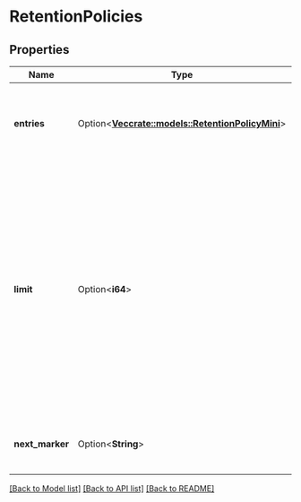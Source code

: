 # RetentionPolicies

## Properties

Name | Type | Description | Notes
------------ | ------------- | ------------- | -------------
**entries** | Option<[**Vec<crate::models::RetentionPolicyMini>**](RetentionPolicy--Mini.md)> | A list in which each entry represents a retention policy object. | [optional]
**limit** | Option<**i64**> | The limit that was used for these entries. This will be the same as the `limit` query parameter unless that value exceeded the maximum value allowed. The maximum value varies by API. | [optional]
**next_marker** | Option<**String**> | The marker for the start of the next page of results. | [optional]

[[Back to Model list]](../README.md#documentation-for-models) [[Back to API list]](../README.md#documentation-for-api-endpoints) [[Back to README]](../README.md)


